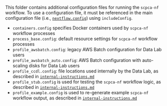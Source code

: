 This folder contains additional configuration files for running the `scpca-nf` workflow.
To use a configuration file, it must be referenced in the main configuration file (i.e., [`nextflow.config`](../nextflow.config)) using `includeConfig`.


- `containers.config` specifies Docker containers used by `scpca-nf` workflow processes
- `process_base.config`: default resource settings for `scpca-nf` workflow processes
- `profile_awsbatch.config`: legacy AWS Batch configuration for Data Lab users
- `profile_awsbatch_auto.config`: AWS Batch configuration with auto-scaling disks for Data Lab users
- `profile_ccdl.config`: file locations used internally by the Data Lab, as described in [`internal-instructions.md`](../internal-instructions.md#running-scpca-nf-as-a-data-lab-staff-member)
- `profile_stub.config` is used for testing the `scpca-nf` workflow logic, as described in [`internal-instructions.md`](../internal-instructions.md#testing-the-workflow)
- `profile_example.config` is used to re-generate example `scpca-nf` workflow output, as described in [`internal-instructions.md`](../internal-instructions.md#processing-example-data)
